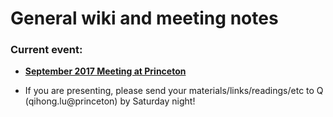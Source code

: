 # General wiki and meeting notes

### Current event: 
- **[September 2017 Meeting at Princeton](https://github.com/ProjectSEM/Organization/wiki/September-2017-Meeting)**


* If you are presenting, please send your materials/links/readings/etc to Q (qihong.lu@princeton) by Saturday night! 
